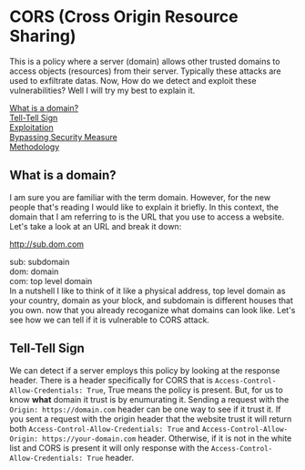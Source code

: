 # CORS (Cross Origin Resource Sharing)
  This is a policy where a server (domain) allows other trusted domains to access objects (resources) from their server. 
  Typically these attacks are used to exfiltrate datas. Now, How do we detect and exploit these vulnerabilities? Well I will try my best to explain it.

  [What is a domain?](https://github.com/Gikyon/BSCP/edit/main/Notes/CORS.ml#what-is-a-domain)\
  [Tell-Tell Sign]()\
  [Exploitation]()\
  [Bypassing Security Measure]()\
  [Methodology]()
  
## What is a domain?
  I am sure you are familiar with the term domain. However, for the new people that's reading I would like to explain it briefly. 
  In this context, the domain that I am referring to is the URL that you use to access a website. Let's take a look at an URL and break it down:
  
http://sub.dom.com 
  
  sub: subdomain\
  dom: domain\
  com: top level domain\
  In a nutshell I like to think of it like a physical address, top level domain as your country, domain as your block, and subdomain is different houses that you own.
  now that you already recoganize what domains can look like. Let's see how we can tell if it is vulnerable to CORS attack.

## Tell-Tell Sign
  We can detect if a server employs this policy by looking at the response header. 
  There is a header specifically for CORS that is `Access-Control-Allow-Credentials: True`, True means the policy is present. 
  But, for us to know **what** domain it trust is by enumurating it. 
  Sending a request with the `Origin: https://domain.com` header can be one way to see if it trust it.
  If you sent a request with the origin header that the website trust it will return both `Access-Control-Allow-Credentials: True` and `Access-Control-Allow-Origin: https://your-domain.com` header.
  Otherwise, if it is not in the white list and CORS is present it will only response with the `Access-Control-Allow-Credentials: True` header.


  
